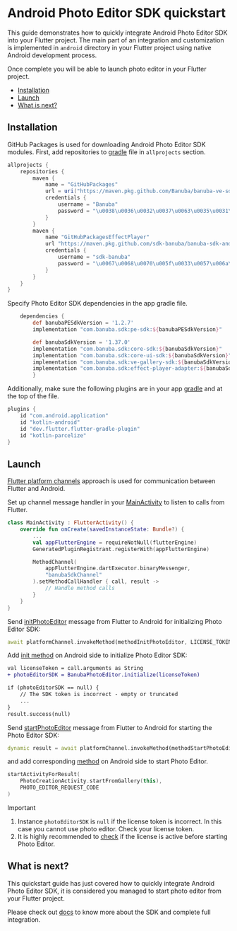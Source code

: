 # Android Photo Editor SDK quickstart

This guide demonstrates how to quickly integrate Android Photo Editor SDK into your Flutter project.
The main part of an integration and customization is implemented in ```android``` directory
in your Flutter project using native Android development process.

Once complete you will be able to launch photo editor in your Flutter project.

- [Installation](#Installation)
- [Launch](#Launch)
- [What is next?](#What-is-next)

## Installation
GitHub Packages is used for downloading Android Photo Editor SDK modules.
First, add repositories to [gradle](../android/build.gradle#L1) file in ```allprojects``` section.

```groovy
allprojects {
    repositories {
        maven {
            name = "GitHubPackages"
            url = uri("https://maven.pkg.github.com/Banuba/banuba-ve-sdk")
            credentials {
                username = "Banuba"
                password = "\u0038\u0036\u0032\u0037\u0063\u0035\u0031\u0030\u0033\u0034\u0032\u0063\u0061\u0033\u0065\u0061\u0031\u0032\u0034\u0064\u0065\u0066\u0039\u0062\u0034\u0030\u0063\u0063\u0037\u0039\u0038\u0063\u0038\u0038\u0066\u0034\u0031\u0032\u0061\u0038"
            }
        }
        maven {
            name "GitHubPackagesEffectPlayer"
            url "https://maven.pkg.github.com/sdk-banuba/banuba-sdk-android"
            credentials {
                username = "sdk-banuba"
                password = "\u0067\u0068\u0070\u005f\u0033\u0057\u006a\u0059\u004a\u0067\u0071\u0054\u0058\u0058\u0068\u0074\u0051\u0033\u0075\u0038\u0051\u0046\u0036\u005a\u0067\u004f\u0041\u0053\u0064\u0046\u0032\u0045\u0046\u006a\u0030\u0036\u006d\u006e\u004a\u004a"
            }
        }
    }
}
```

Specify Photo Editor SDK dependencies in the app gradle file.
```groovy
    dependencies {
        def banubaPESdkVersion = '1.2.7'
        implementation "com.banuba.sdk:pe-sdk:${banubaPESdkVersion}"

        def banubaSdkVersion = '1.37.0'
        implementation "com.banuba.sdk:core-sdk:${banubaSdkVersion}"
        implementation "com.banuba.sdk:core-ui-sdk:${banubaSdkVersion}"
        implementation "com.banuba.sdk:ve-gallery-sdk:${banubaSdkVersion}"
        implementation "com.banuba.sdk:effect-player-adapter:${banubaSdkVersion}"
        }
```

Additionally, make sure the following plugins are in your app [gradle](../android/app/build.gradle#L1) and at the top of the file.
```groovy
plugins {
    id "com.android.application"
    id "kotlin-android"
    id "dev.flutter.flutter-gradle-plugin"
    id "kotlin-parcelize"
}
```

## Launch
[Flutter platform channels](https://docs.flutter.dev/development/platform-integration/platform-channels) approach is used for communication between Flutter and Android.

Set up channel message handler in your [MainActivity](../android/app/src/main/kotlin/com/banuba/flutter/flutter_ve_sdk/MainActivity.kt#L71)
to listen to calls from Flutter.
```kotlin
class MainActivity : FlutterActivity() {
    override fun onCreate(savedInstanceState: Bundle?) {
        ...
        val appFlutterEngine = requireNotNull(flutterEngine)
        GeneratedPluginRegistrant.registerWith(appFlutterEngine)

        MethodChannel(
            appFlutterEngine.dartExecutor.binaryMessenger,
            "banubaSdkChannel"
        ).setMethodCallHandler { call, result ->
            // Handle method calls
        }
    }
}
```

Send [initPhotoEditor](../lib/main.dart#64) message from Flutter to Android for initializing Photo Editor SDK:

```dart
await platformChannel.invokeMethod(methodInitPhotoEditor, LICENSE_TOKEN);
```

Add [init method](../android/app/src/main/kotlin/com/banuba/flutter/flutter_ve_sdk/MainActivity.kt#188) on Android side to initialize Photo Editor SDK:

```diff
val licenseToken = call.arguments as String
+ photoEditorSDK = BanubaPhotoEditor.initialize(licenseToken)

if (photoEditorSDK == null) {
    // The SDK token is incorrect - empty or truncated
    ...
}
result.success(null)
```

Send [startPhotoEditor](../lib/main.dart#L75) message from Flutter to Android for starting the Photo Editor SDK:
```dart
dynamic result = await platformChannel.invokeMethod(methodStartPhotoEditor);
```
and add corresponding [method](../android/app/src/main/kotlin/com/banuba/flutter/flutter_ve_sdk/MainActivity.kt#L203) on Android side to start Photo Editor.

```kotlin
startActivityForResult(
    PhotoCreationActivity.startFromGallery(this),
    PHOTO_EDITOR_REQUEST_CODE
)
```

> [!IMPORTANT]  
> 1. Instance ```photoEditorSDK``` is ```null``` if the license token is incorrect. In this case you cannot use photo editor. Check your license token.
> 2. It is highly recommended to [check](../android/app/src/main/kotlin/com/banuba/flutter/flutter_ve_sdk/MainActivity.kt#L192) if the license is active before starting Photo Editor.

## What is next?

This quickstart guide has just covered how to quickly integrate Android Photo Editor SDK,
it is considered you managed to start photo editor from your Flutter project.

Please check out [docs](https://docs.banuba.com/ve-pe-sdk/docs/android/requirements-pe/) to know more about the SDK and complete full integration.